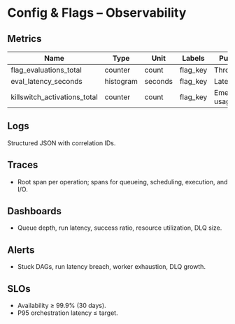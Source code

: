 # Config & Flags – Observability

## Metrics
| Name | Type | Unit | Labels | Purpose |
|------|------|------|--------|---------|
| flag_evaluations_total | counter | count | flag_key | Throughput |
| eval_latency_seconds | histogram | seconds | flag_key | Latency |
| killswitch_activations_total | counter | count | flag_key | Emergency usage |

## Logs
Structured JSON with correlation IDs.

## Traces
- Root span per operation; spans for queueing, scheduling, execution, and I/O.

## Dashboards
- Queue depth, run latency, success ratio, resource utilization, DLQ size.

## Alerts
- Stuck DAGs, run latency breach, worker exhaustion, DLQ growth.

## SLOs
- Availability ≥ 99.9% (30 days).
- P95 orchestration latency ≤ target.
